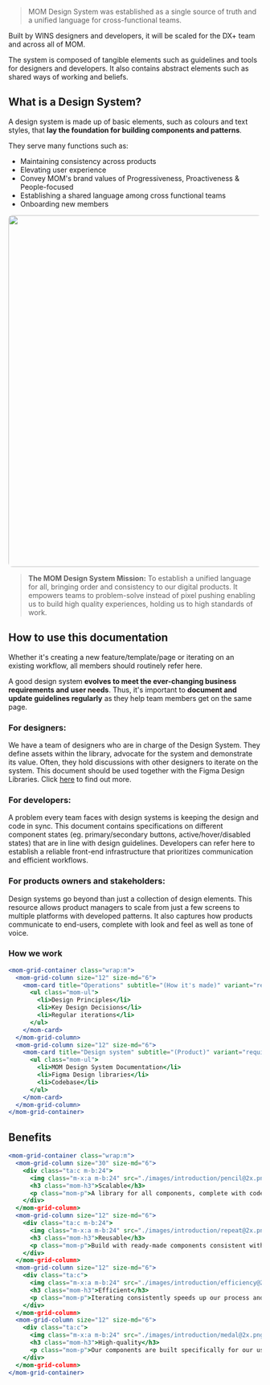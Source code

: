 > MOM Design System was established as a single source of truth and a unified language for cross-functional teams.

Built by WINS designers and developers, it will be scaled for the DX+ team and across all of MOM.

The system is composed of tangible elements such as guidelines and tools for designers and developers. It also contains abstract elements such as shared ways of working and beliefs.

## What is a Design System?

A design system is made up of basic elements, such as colours and text styles, that **lay the foundation for building components and patterns**.

They serve many functions such as:

- Maintaining consistency across products
- Elevating user experience
- Convey MOM's brand values of Progressiveness, Proactiveness & People-focused
- Establishing a shared language among cross functional teams
- Onboarding new members

<img src="./images/introduction/what_makes_up_a_ds@2x.png" class="bsh:m" style="width:700px; border-radius:8px">
<br/>

> **The MOM Design System Mission:** To establish a unified language for all, bringing order and consistency to our digital products. It empowers teams to problem-solve instead of pixel pushing enabling us to build high quality experiences, holding us to high standards of work.

## How to use this documentation

Whether it's creating a new feature/template/page or iterating on an existing workflow, all members should routinely refer here.

A good design system **evolves to meet the ever-changing business requirements and user needs**. Thus, it's important to **document and update guidelines regularly** as they help team members get on the same page.

### For designers:

We have a team of designers who are in charge of the Design System. They define assets within the library, advocate for the system and demonstrate its value. Often, they hold discussions with other designers to iterate on the system. This document should be used together with the Figma Design Libraries. Click [here](#/Introduction/For%20designers) to find out more.

### For developers:

A problem every team faces with design systems is keeping the design and code in sync. This document contains specifications on different component states (eg. primary/secondary buttons, active/hover/disabled states) that are in line with design guidelines. Developers can refer here to establish a reliable front-end infrastructure that prioritizes communication and efficient workflows.

### For products owners and stakeholders:

Design systems go beyond than just a collection of design elements. This resource allows product managers to scale from just a few screens to multiple platforms with developed patterns. It also captures how products communicate to end-users, complete with look and feel as well as tone of voice.

### How we work

```jsx noeditor
<mom-grid-container class="wrap:m">
  <mom-grid-column size="12" size-md="6">
    <mom-card title="Operations" subtitle="(How it's made)" variant="requirement">
      <ul class="mom-ul">
        <li>Design Principles</li>
        <li>Key Design Decisions</li>
        <li>Regular iterations</li>
      </ul>
    </mom-card>
  </mom-grid-column>
  <mom-grid-column size="12" size-md="6">
    <mom-card title="Design system" subtitle="(Product)" variant="requirement">
      <ul class="mom-ul">
        <li>MOM Design System Documentation</li>
        <li>Figma Design libraries</li>
        <li>Codebase</li>
      </ul>
    </mom-card>
  </mom-grid-column>
</mom-grid-container>
```

## Benefits

```jsx noeditor
<mom-grid-container class="wrap:m">
  <mom-grid-column size="30" size-md="6">
    <div class="ta:c m-b:24">
      <img class="m-x:a m-b:24" src="./images/introduction/pencil@2x.png" style="width:48px; height:48px;">
      <h3 class="mom-h3">Scalable</h3>
      <p class="mom-p">A library for all components, complete with code, usage and style guidelines.</p>
    </div>
  </mom-grid-column>
  <mom-grid-column size="12" size-md="6">
    <div class="ta:c m-b:24">
      <img class="m-x:a m-b:24" src="./images/introduction/repeat@2x.png" style="width:48px; height:48px;">
      <h3 class="mom-h3">Reusable</h3>
      <p class="mom-p">Build with ready-made components consistent with our guidelines, instead of creating new designs.</p>
    </div>
  </mom-grid-column>
  <mom-grid-column size="12" size-md="6">
    <div class="ta:c">
      <img class="m-x:a m-b:24" src="./images/introduction/efficiency@2x.png" style="width:48px; height:48px;">
      <h3 class="mom-h3">Efficient</h3>
      <p class="mom-p">Iterating consistently speeds up our process and allows us to focus our energy on solving UX problems.</p>
    </div>
  </mom-grid-column>
  <mom-grid-column size="12" size-md="6">
    <div class="ta:c">
      <img class="m-x:a m-b:24" src="./images/introduction/medal@2x.png" style="width:48px; height:48px;">
      <h3 class="mom-h3">High-quality</h3>
      <p class="mom-p">Our components are built specifically for our users and business needs, taking accessibility into consideration.</p>
    </div>
  </mom-grid-column>
</mom-grid-container>
```
